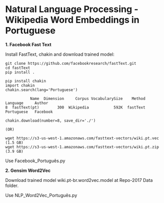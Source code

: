 # Natural Language Processing - Wikipedia Word Embeddings in Portuguese  

<b> 1. Facebook Fast Text </b>  

Install FastText, chakin and download trained model:  

```
git clone https://github.com/facebookresearch/fastText.git
cd fastText
pip install .

pip install chakin
import chakin
chakin.search(lang='Portuguese')

           Name  Dimension     Corpus VocabularySize    Method    Language     Author  
8  fastText(pt)        300  Wikipedia           592K  fastText  Portuguese   Facebook 

chakin.download(number=8, save_dir='./')

(OR)

wget https://s3-us-west-1.amazonaws.com/fasttext-vectors/wiki.pt.vec (1.5 GB)
wget https://s3-us-west-1.amazonaws.com/fasttext-vectors/wiki.pt.zip (3.9 GB)

```  
Use Facebook_Português.py  

  

<b> 2. Gensim Word2Vec </b>  

Download trained model wiki.pt-br.word2vec.model at Repo-2017 Data folder.  

Use NLP_Word2Vec_Português.py
